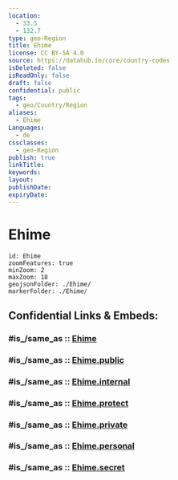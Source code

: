 ```yaml
---
location:
  - 33.5
  - 132.7
type: geo-Region
title: Ehime
license: CC BY-SA 4.0
source: https://datahub.io/core/country-codes
isDeleted: false
isReadOnly: false
draft: false
confidential: public
tags:
  - geo/Country/Region
aliases:
  - Ehime
Languages:
  - de
cssclasses:
  - geo-Region
publish: true
linkTitle:
keywords:
layout:
publishDate:
expiryDate:
---
```


# Ehime

```leaflet
id: Ehime
zoomFeatures: true 
minZoom: 2 
maxZoom: 18
geojsonFolder: ./Ehime/
markerFolder: ./Ehime/
```


## Confidential Links & Embeds: 

### #is_/same_as :: [Ehime](/_Standards/Earth/Continent/Asia/Asia~East/Japan/Regions~Japan/Shikoku/prefectures~Shikoku/Ehime.md) 

### #is_/same_as :: [Ehime.public](/_public/Earth/Continent/Asia/Asia~East/Japan/Regions~Japan/Shikoku/prefectures~Shikoku/Ehime.public.md) 

### #is_/same_as :: [Ehime.internal](/_internal/Earth/Continent/Asia/Asia~East/Japan/Regions~Japan/Shikoku/prefectures~Shikoku/Ehime.internal.md) 

### #is_/same_as :: [Ehime.protect](/_protect/Earth/Continent/Asia/Asia~East/Japan/Regions~Japan/Shikoku/prefectures~Shikoku/Ehime.protect.md) 

### #is_/same_as :: [Ehime.private](/_private/Earth/Continent/Asia/Asia~East/Japan/Regions~Japan/Shikoku/prefectures~Shikoku/Ehime.private.md) 

### #is_/same_as :: [Ehime.personal](/_personal/Earth/Continent/Asia/Asia~East/Japan/Regions~Japan/Shikoku/prefectures~Shikoku/Ehime.personal.md) 

### #is_/same_as :: [Ehime.secret](/_secret/Earth/Continent/Asia/Asia~East/Japan/Regions~Japan/Shikoku/prefectures~Shikoku/Ehime.secret.md)

